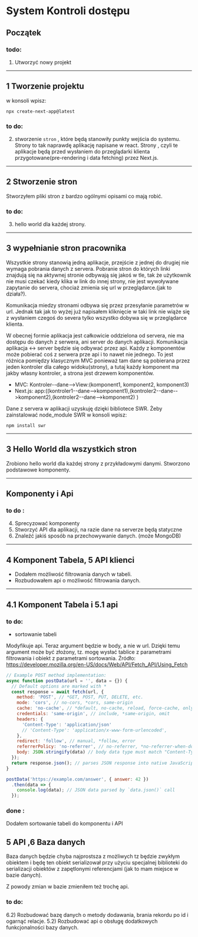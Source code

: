 # System Kontroli dostępu
## Początek
### todo:
1) Utworzyć nowy projekt
***
## 1 Tworzenie projektu
w konsoli wpisz: 
```
npx create-next-app@latest
```
### to do:
2) stworzenie `stron` , które będą stanowiły punkty wejścia do systemu. Strony to tak naprawdę aplikację napisane w react. Strony , czyli te aplikacje będą przed wysłaniem do przeglądarki klienta przygotowane(pre-rendering i data fetching) przez Next.js.
***
## 2 Stworzenie stron
Stworzyłem pliki stron z bardzo ogólnymi opisami co mają robić.

### to do:
3) hello world dla każdej strony.
***
## 3 wypełnianie stron pracownika
Wszystkie strony stanowią jedną aplikacje, przejście z jednej do drugiej nie wymaga pobrania danych z servera. Pobranie stron do których linki znajdują się na aktywnej stronie odbywają się jakoś w tle, tak że użytkownik nie musi czekać kiedy klika w link do innej strony, nie jest wywoływane zapytanie do servera, chociaż zmienia się url w przeglądarce.(jak to działa?).

Komunikacja miedzy stronami odbywa się przez przesyłanie parametrów w url. Jednak tak jak to wyżej już napisałem kliknięcie w taki link nie wiąże się z wysłaniem czegoś do severa tylko wszystko dobywa się w przeglądarce klienta.

W obecnej formie aplikacja jest całkowicie oddzielona od servera, nie ma dostępu do danych z serwera, ani server do danych aplikacji. Komunikacja aplikacja <-> server będzie się odbywać przez api. Każdy z komponentów może pobierać coś z serwera prze api i to nawet nie jednego. To jest różnica pomiędzy klasycznym MVC ponieważ tam dane są pobierana przez jeden kontroler dla całego widoku(strony), a tutaj każdy komponent ma jakby własny kontroler, a strona jest drzewem komponentów. 


* MVC: Kontroler--dane-->View:(komponent1, komponent2, komponent3)
* Next.js: app:((kontroler1--dane-->komponent1),(kontroler2--dane-->komponent2),(kontroler2--dane-->komponent2) )

Dane z servera w aplikacji uzyskuję dzięki bibliotece SWR. Żeby zainstalować node_module SWR w konsoli wpisz:
```
npm install swr
```
***
## 3 Hello World dla wszystkich stron
Zrobiono hello world dla każdej strony z przykładowymi danymi. Stworzono podstawowe komponenty.

***
## Komponenty i Api
### to do :
4) Sprecyzować komponenty
5) Stworzyć API dla aplikacji, na razie dane na serverze będą statyczne
6) Znaleźć jakiś sposób na przechowywanie danych. (może MongoDB)

***
## 4 Komponent Tabela, 5 API klienci
* Dodałem możliwość filtrowania danych w tabeli.
* Rozbudowałem api o możliwość filtrowania danych.
***

## 4.1 Komponent Tabela i 5.1 api
### to do:
* sortowanie tabeli 

Modyfikuje api. Teraz argument będzie w body, a nie w url. Dzięki temu argument może być złożony, tz. mogę wysłać tablice z parametrami filtrowania i obiekt z parametrami sortowania.
Źródło: https://developer.mozilla.org/en-US/docs/Web/API/Fetch_API/Using_Fetch

```js
// Example POST method implementation:
async function postData(url = '', data = {}) {
  // Default options are marked with *
  const response = await fetch(url, {
    method: 'POST', // *GET, POST, PUT, DELETE, etc.
    mode: 'cors', // no-cors, *cors, same-origin
    cache: 'no-cache', // *default, no-cache, reload, force-cache, only-if-cached
    credentials: 'same-origin', // include, *same-origin, omit
    headers: {
      'Content-Type': 'application/json'
      // 'Content-Type': 'application/x-www-form-urlencoded',
    },
    redirect: 'follow', // manual, *follow, error
    referrerPolicy: 'no-referrer', // no-referrer, *no-referrer-when-downgrade, origin, origin-when-cross-origin, same-origin, strict-origin, strict-origin-when-cross-origin, unsafe-url
    body: JSON.stringify(data) // body data type must match "Content-Type" header
  });
  return response.json(); // parses JSON response into native JavaScript objects
}

postData('https://example.com/answer', { answer: 42 })
  .then(data => {
    console.log(data); // JSON data parsed by `data.json()` call
  });
```

### done :
Dodałem sortowanie tabeli do komponentu i API

## 5 API ,6 Baza danych
Baza danych będzie chyba najprostsza z możliwych tz będzie zwykłym obiektem i będę ten obiekt serializował przy użyciu specjalnej biblioteki do serializacji obiektów z zapętlonymi referencjami (jak to mam miejsce w bazie danych). 

Z powody zmian w bazie zmieniłem też trochę api.

### to do:
6.2) Rozbudować bazę danych o metody dodawania, brania rekordu po id i ogarnąć relacje.
5.2) Rozbudować api o obsługę dodatkowych funkcjonalności bazy danych.








